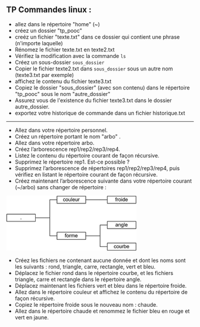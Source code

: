 TP Commandes linux : 
--------------------
* allez dans le répertoire "home" (~) 
* créez un dossier "tp_pooc"
* creéz un fichier "texte.txt" dans ce dossier qui contient une phrase (n'importe laquelle)
* Rénomez le fichier texte.txt en texte2.txt
* Vérifiez la modification avec la commande `ls`
* Créez un sous-dossier `sous_dossier`
* Copier le fichier texte2.txt dans `sous_dossier` sous un autre nom (texte3.txt par exemple)
* affichez le contenu du fichier texte3.txt
* Copiez le dossier "sous_dossier" (avec son contenu) dans le répertoire "tp\_pooc" sous le nom "autre\_dossier"
* Assurez vous de l'existence du fichier texte3.txt dans le dossier autre_dossier.
* exportez votre historique de commande dans un fichier historique.txt


-----

* Allez dans votre répertoire personnel.
* Créez un répertoire portant le nom "arbo" .
* Allez dans votre répertoire arbo.
* Créez l’arborescence rep1/rep2/rep3/rep4.
* Listez le contenu du répertoire courant de façon récursive.
* Supprimez le répertoire rep1. Est-ce possible ?
* Supprimez l’arborescence de répertoires rep1/rep2/rep3/rep4, puis vérifiez en listant le répertoire courant de façon récursive.
* Créez maintenant l’arborescence suivante dans votre répertoire courant (~/arbo) sans changer de répertoire :  

![](images/arbo.png)

* Créez les fichiers ne contenant aucune donnée et dont les noms sont les suivants : rond, triangle, carre, rectangle, vert et bleu.
* Déplacez le fichier rond dans le répertoire courbe, et les fichiers triangle, carre et rectangle dans le répertoire angle.
* Déplacez maintenant les fichiers vert et bleu dans le répertoire froide.
* Allez dans le répertoire couleur et affichez le contenu du répertoire de façon récursive.
* Copiez le répertoire froide sous le nouveau nom : chaude. 
* Allez dans le répertoire chaude et renommez le fichier bleu en rouge et vert en jaune.
